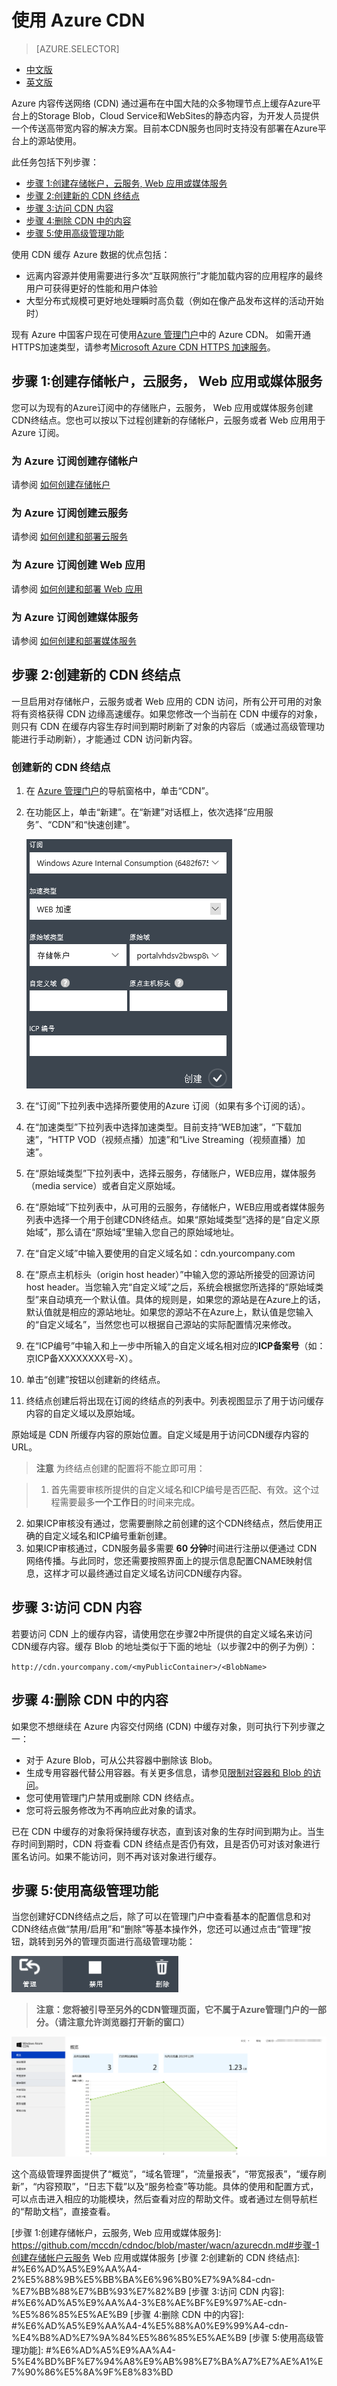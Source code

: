 # 使用 Azure CDN

> [AZURE.SELECTOR]
- [中文版](/documentation/articles/cdn-how-to-use)
- [英文版](/documentation/articles/cdn-enus-how-to-use)

Azure 内容传送网络 (CDN) 通过遍布在中国大陆的众多物理节点上缓存Azure平台上的Storage Blob，Cloud Service和WebSites的静态内容，为开发人员提供一个传送高带宽内容的解决方案。目前本CDN服务也同时支持没有部署在Azure平台上的源站使用。

此任务包括下列步骤：

+ [步骤 1:创建存储帐户，云服务, Web 应用或媒体服务](#step1)
+ [步骤 2:创建新的 CDN 终结点](#step2)
+ [步骤 3:访问 CDN 内容](#step3)
+ [步骤 4:删除 CDN 中的内容](#step4)
+ [步骤 5:使用高级管理功能](#step5)

使用 CDN 缓存 Azure 数据的优点包括：

- 远离内容源并使用需要进行多次“互联网旅行”才能加载内容的应用程序的最终用户可获得更好的性能和用户体验
- 大型分布式规模可更好地处理瞬时高负载（例如在像产品发布这样的活动开始时）

现有 Azure 中国客户现在可使用[Azure 管理门户](https://manage.windowsazure.cn/)中的 Azure CDN。 如需开通HTTPS加速类型，请参考[Microsoft Azure CDN HTTPS 加速服务](https://www.azure.cn/documentation/articles/cdn-https-how-to/)。

## 步骤 1:创建存储帐户，云服务， Web 应用或媒体服务<a id="step1"></a>
您可以为现有的Azure订阅中的存储账户，云服务， Web 应用或媒体服务创建CDN终结点。您也可以按以下过程创建新的存储帐户，云服务或者 Web 应用用于 Azure 订阅。

### 为 Azure 订阅创建存储帐户
请参阅 [如何创建存储帐户](/zh-cn/documentation/articles/storage-create-storage-account/)

### 为 Azure 订阅创建云服务
请参阅 [如何创建和部署云服务](/zh-cn/documentation/articles/cloud-services-how-to-create-deploy/) 

### 为 Azure 订阅创建 Web 应用
请参阅 [如何创建和部署 Web 应用](/zh-cn/documentation/articles/web-sites-create-deploy/) 

### 为 Azure 订阅创建媒体服务
请参阅 [如何创建和部署媒体服务](/documentation/articles/media-services-create-account/) 

## 步骤 2:创建新的 CDN 终结点<a id="step2"></a>
一旦启用对存储帐户，云服务或者 Web 应用的 CDN 访问，所有公开可用的对象将有资格获得 CDN 边缘高速缓存。如果您修改一个当前在 CDN 中缓存的对象，则只有 CDN 在缓存内容生存时间到期时刷新了对象的内容后（或通过高级管理功能进行手动刷新），才能通过 CDN 访问新内容。

### 创建新的 CDN 终结点
1. 在 [Azure 管理门户](https://manage.windowsazure.cn/)的导航窗格中，单击“CDN”。
2. 在功能区上，单击“新建”。在“新建”对话框上，依次选择“应用服务”、“CDN”和“快速创建”。

    ![CDN quick create][1]
3. 在“订阅”下拉列表中选择所要使用的Azure 订阅（如果有多个订阅的话）。
4. 在“加速类型”下拉列表中选择加速类型。目前支持“WEB加速”，“下载加速”，“HTTP VOD（视频点播）加速”和“Live Streaming（视频直播）加速”。
5. 在“原始域类型”下拉列表中，选择云服务，存储账户，WEB应用，媒体服务（media service）或者自定义原始域。
6. 在“原始域”下拉列表中，从可用的云服务，存储帐户，WEB应用或者媒体服务列表中选择一个用于创建CDN终结点。如果“原始域类型”选择的是“自定义原始域”，那么请在“原始域”里输入您自己的原始域地址。
7. 在“自定义域”中输入要使用的自定义域名如：cdn.yourcompany.com
8. 在“原点主机标头（origin host header）”中输入您的源站所接受的回源访问host header。当您输入完“自定义域”之后，系统会根据您所选择的“原始域类型”来自动填充一个默认值。具体的规则是，如果您的源站是在Azure上的话，默认值就是相应的源站地址。如果您的源站不在Azure上，默认值是您输入的“自定义域名”，当然您也可以根据自己源站的实际配置情况来修改。
9. 在“ICP编号”中输入和上一步中所输入的自定义域名相对应的**ICP备案号**（如：京ICP备XXXXXXXX号-X）。
10. 单击“创建”按钮以创建新的终结点。
11. 终结点创建后将出现在订阅的终结点的列表中。列表视图显示了用于访问缓存内容的自定义域以及原始域。

原始域是 CDN 所缓存内容的原始位置。自定义域是用于访问CDN缓存内容的URL。
> **注意** 为终结点创建的配置将不能立即可用：

> 1. 首先需要审核所提供的自定义域名和ICP编号是否匹配、有效。这个过程需要最多**一个工作日**的时间来完成。
2. 如果ICP审核没有通过，您需要删除之前创建的这个CDN终结点，然后使用正确的自定义域名和ICP编号重新创建。
3. 如果ICP审核通过，CDN服务最多需要 **60 分钟**时间进行注册以便通过 CDN 网络传播。与此同时，您还需要按照界面上的提示信息配置CNAME映射信息，这样才可以最终通过自定义域名访问CDN缓存内容。

## 步骤 3:访问 CDN 内容<a id="step3"></a>
若要访问 CDN 上的缓存内容，请使用您在步骤2中所提供的自定义域名来访问CDN缓存内容。缓存 Blob 的地址类似于下面的地址（以步骤2中的例子为例）：

`http://cdn.yourcompany.com/<myPublicContainer>/<BlobName>`

## 步骤 4:删除 CDN 中的内容<a id="step4"></a>
如果您不想继续在 Azure 内容交付网络 (CDN) 中缓存对象，则可执行下列步骤之一：

- 对于 Azure Blob，可从公共容器中删除该 Blob。
- 生成专用容器代替公用容器。有关更多信息，请参见[限制对容器和 Blob 的访问](http://msdn.microsoft.com/zh-cn/library/dd179354.aspx)。
- 您可使用管理门户禁用或删除 CDN 终结点。
- 您可将云服务修改为不再响应此对象的请求。

已在 CDN 中缓存的对象将保持缓存状态，直到该对象的生存时间到期为止。当生存时间到期时，CDN 将查看 CDN 终结点是否仍有效，且是否仍可对该对象进行匿名访问。如果不能访问，则不再对该对象进行缓存。


## 步骤 5:使用高级管理功能<a id="step5"></a>
当您创建好CDN终结点之后，除了可以在管理门户中查看基本的配置信息和对CDN终结点做“禁用/启用”和“删除”等基本操作外，您还可以通过点击“管理”按钮，跳转到另外的管理页面进行高级管理功能：

![Manage Button][2]
> **注意：您将被引导至另外的CDN管理页面，它不属于Azure管理门户的一部分。（请注意允许浏览器打开新的窗口）**

![Adv Portal][3]

这个高级管理界面提供了“概览”，“域名管理”，“流量报表”，“带宽报表”，“缓存刷新”，“内容预取”，“日志下载”以及“服务检查”等功能。具体的使用和配置方式，可以点击进入相应的功能模块，然后查看对应的帮助文件。或者通过左侧导航栏的“帮助文档”，直接查看。




[步骤 1:创建存储帐户，云服务, Web 应用或媒体服务]: https://github.com/mccdn/cdndoc/blob/master/wacn/azurecdn.md#步骤-1创建存储帐户云服务 Web 应用或媒体服务
[步骤 2:创建新的 CDN 终结点]: #%E6%AD%A5%E9%AA%A4-2%E5%88%9B%E5%BB%BA%E6%96%B0%E7%9A%84-cdn-%E7%BB%88%E7%BB%93%E7%82%B9
[步骤 3:访问 CDN 内容]: #%E6%AD%A5%E9%AA%A4-3%E8%AE%BF%E9%97%AE-cdn-%E5%86%85%E5%AE%B9
[步骤 4:删除 CDN 中的内容]: #%E6%AD%A5%E9%AA%A4-4%E5%88%A0%E9%99%A4-cdn-%E4%B8%AD%E7%9A%84%E5%86%85%E5%AE%B9
[步骤 5:使用高级管理功能]: #%E6%AD%A5%E9%AA%A4-5%E4%BD%BF%E7%94%A8%E9%AB%98%E7%BA%A7%E7%AE%A1%E7%90%86%E5%8A%9F%E8%83%BD


<!--Image references-->
[1]: ./media/cdn/image005.png
[2]: ./media/cdn/image002.png
[3]: ./media/cdn/how_to_001.png